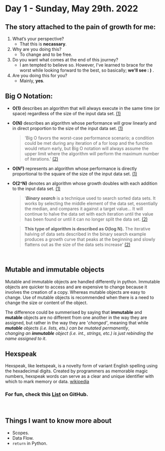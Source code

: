 # Day 1 - Sunday, May 29th. 2022

## The story attached to the pain of growth for me:

1. What’s your perspective?
    - That this is **necassary**.  
2. Why are you doing this?
    - To change and to be free.
3. Do you want what comes at the end of this journey?
    - I am tempted to believe so. However, I've learned to brace for the worst while looking forward to the best, so basically; **we'll see : )** .
4. Are you doing this for you?
    - Mainly, **yes**.


## Big O Notation:
- **O(1)** describes an algorithm that will always execute in the same time (or space) regardless of the size of the input data set. [(1)][1]
- **O(N)** describes an algorithm whose performance will grow linearly and in direct proportion to the size of the input data set. [(1)][1]
 
  > 'Big O favors the worst-case performance scenario; a condition could be met during any iteration of a for loop and the function would return early, but Big O notation will always assume the upper limit where the algorithm will perform the maximum number of iterations.' [(2)][2]

- **O(N²)** represents an algorithm whose performance is directly proportional to the square of the size of the input data set. [(1)][1]
 
- **O(2^N)** denotes an algorithm whose growth doubles with each addition to the input data set. [(1)][1]

  > '_**Binary search**_ is a technique used to search sorted data sets. It works by selecting the middle element of the data set, essentially the median, and compares it against a target value... It will continue to halve the data set with each iteration until the value has been found or until it can no longer split the data set. [(2)][2]
  
  >**This type of algorithm is described as O(log N).** The iterative halving of data sets described in the binary search example produces a growth curve that peaks at the beginning and slowly flattens out as the size of the data sets increase' [(2)][2]

<br/>

## Mutable and immutable objects
Mutable and immutable objects are handled differently in python. Immutable objects are quicker to access and are expensive to change because it involves the creation of a copy.
Whereas mutable objects are easy to change.
Use of mutable objects is recommended when there is a need to change the size or content of the object.

The difference could be summerised by saying that **immutable** and **mutable** objects are no different from one another in the way they are assigned, but rather in the way they are '_changed'_, meaning that while ***mutable** objects (i.e. lists, ets.) can be mutated permanently*,  
*changing an **immutable** object (i.e. int., strings, etc.) is just rebinding the name assigned to it*.

## Hexspeak 
Hexspeak, like leetspeak, is a novelty form of variant English spelling using the hexadecimal digits. Created by programmers as memorable magic numbers, hexspeak words can serve as a clear and unique identifier with which to mark memory or data. [wikipedia][3]
### For fun, check this [List](https://gist.github.com/gabrielfalcao/c942f6602401f0697c206e30f0aa4bad?permalink_comment_id=2737669) on GitHub.

<br/>

## Things I want to know more about
- Scopes.
- Data  Flow.
- `return` in Python.




[1]: https://rob-bell.net/2009/06/a-beginners-guide-to-big-o-notation
[2]: https://rob-bell.net/2009/06/a-beginners-guide-to-big-o-notation
[3]: https://en.wikipedia.org/wiki/Hexspeak